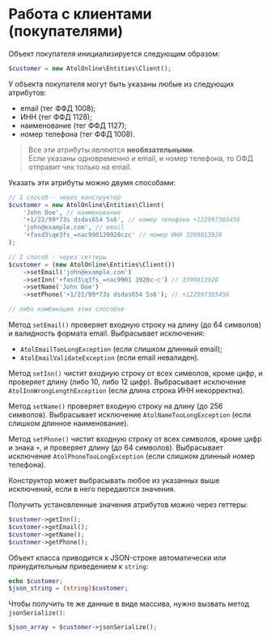 # Работа с клиентами (покупателями)

Объект покупателя инициализируется следующим образом:

```php
$customer = new AtolOnline\Entities\Client();
```

У объекта покупателя могут быть указаны любые из следующих атрибутов:
* email (тег ФФД 1008);
* ИНН (тег ФФД 1128);
* наименование (тег ФФД 1127);
* номер телефона (тег ФФД 1008).

> Все эти атрибуты являются **необязательными**.  
> Если указаны одновременно и email, и номер телефона, то ОФД отправит чек только на email.

Указать эти атрибуты можно двумя способами:

```php
// 1 способ - через конструктор
$customer = new AtolOnline\Entities\Client(
    'John Doe', // наименование
    '+1/22/99*73s dsdas654 5s6', // номер телефона +122997365456
    'john@example.com', // email
    '+fasd3\qe3fs_=nac990139928czc' // номер ИНН 3399013928
);

// 2 способ - через сеттеры
$customer = (new AtolOnline\Entities\Client())
    ->setEmail('john@example.com')
    ->setInn('+fasd3\q3fs_=nac9901 3928c-c') // 3399013928
    ->setName('John Doe')
    ->setPhone('+1/22/99*73s dsdas654 5s6'); // +122997365456

// либо комбинация этих способов
```

Метод `setEmail()` проверяет входную строку на длину (до 64 символов) и валидность формата email.
Выбрасывает исключения:
* `AtolEmailTooLongException` (если слишком длинный email);
* `AtolEmailValidateException` (если email невалиден).

Метод `setInn()` чистит входную строку от всех символов, кроме цифр, и проверяет длину (либо 10, либо 12 цифр).
Выбрасывает исключение `AtolInnWrongLengthException` (если длина строка ИНН некорректна).

Метод `setName()` проверяет входную строку на длину (до 256 символов).
Выбрасывает исключение `AtolNameTooLongException` (если слишком длинное наименование).

Метод `setPhone()` чистит входную строку от всех символов, кроме цифр и знака `+`, и проверяет длину (до 64 символов).
Выбрасывает исключение `AtolPhoneTooLongException` (если слишком длинный номер телефона).

Конструктор может выбрасывать любое из указанных выше исключений, если в него передаются значения.

Получить установленные значения атрибутов можно через геттеры:

```php
$customer->getInn();
$customer->getEmail();
$customer->getName();
$customer->getPhone();
```

Объект класса приводится к JSON-строке автоматически или принудительным приведением к `string`:

```php
echo $customer;
$json_string = (string)$customer;
```

Чтобы получить те же данные в виде массива, нужно вызвать метод `jsonSerialize()`:

```php
$json_array = $customer->jsonSerialize();
```
